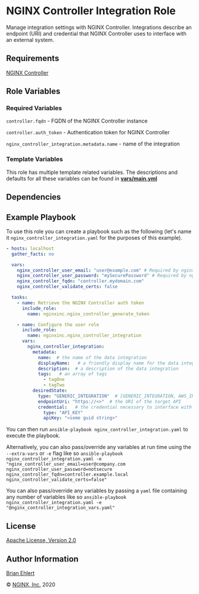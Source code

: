 NGINX Controller Integration Role
==========================

Manage integration settings with NGINX Controller.
Integrations describe an endpoint (URI) and credential that NGINX Controller uses to interface with an external system.

Requirements
------------

[NGINX Controller](https://www.nginx.com/products/nginx-controller/)

Role Variables
--------------

### Required Variables

`controller.fqdn` - FQDN of the NGINX Controller instance

`controller.auth_token` - Authentication token for NGINX Controller

`nginx_controller_integration.metadata.name` -  name of the integration

### Template Variables

This role has multiple template related variables. The descriptions and defaults for all these variables can be found in **[vars/main.yml](./vars/main.yml)**

Dependencies
------------

Example Playbook
----------------

To use this role you can create a playbook such as the following (let's name it `nginx_controller_integration.yaml` for the purposes of this example).

```yaml
- hosts: localhost
  gather_facts: no

  vars:
    nginx_controller_user_email: "user@example.com" # Required by nginx_controller_generate_token role
    nginx_controller_user_password: "mySecurePassword" # Required by nginx_controller_generate_token role
    nginx_controller_fqdn: "controller.mydomain.com"
    nginx_controller_validate_certs: false

  tasks:
    - name: Retrieve the NGINX Controller auth token
      include_role:
        name: nginxinc.nginx_controller_generate_token

    - name: Configure the user role
      include_role:
        name: nginxinc.nginx_controller_integration
      vars:
        nginx_controller_integration:
          metadata:
            name:  # the name of the data integration
            displayName:   # a friendly display name for the data integration (spaces and special characters allowed)
            description:  # a description of the data integration
            tags:   # an array of tags
              - tagOne
              - tagTwo
          desiredState:
            type: "GENERIC_INTEGRATION"  # [GENERIC_INTEGRATION, AWS_INTEGRATION] the type of integration being defined
            endpointUri: "https://<>"  # the URI of the target API
            credential:   # the credential necessary to interface with the endpoint
              type: "API_KEY"
              apiKey: "<some guid string>"
```

You can then run `ansible-playbook nginx_controller_integration.yaml` to execute the playbook.

Alternatively, you can also pass/override any variables at run time using the `--extra-vars` or `-e` flag like so `ansible-playbook nginx_controller_integration.yaml -e "nginx_controller_user_email=user@company.com nginx_controller_user_password=notsecure nginx_controller_fqdn=controller.example.local nginx_controller_validate_certs=false"`

You can also pass/override any variables by passing a `yaml` file containing any number of variables like so `ansible-playbook nginx_controller_integration.yaml -e "@nginx_controller_integration_vars.yaml"`

License
-------

[Apache License, Version 2.0](./LICENSE)

Author Information
------------------

[Brian Ehlert](https://github.com/brianehlert)

&copy; [NGINX, Inc.](https://www.nginx.com/) 2020
